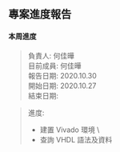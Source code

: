 ## 專案進度報告
#### 本周進度
> 負責人: 何佳曄 \
> 目前成員: 何佳曄 \
> 報告日期: 2020.10.30 \
> 開始日期: 2020.10.27 \
> 結束日期: 

> 進度: 
> * 建置 Vivado 環境 \
> * 查詢 VHDL 語法及資料 
